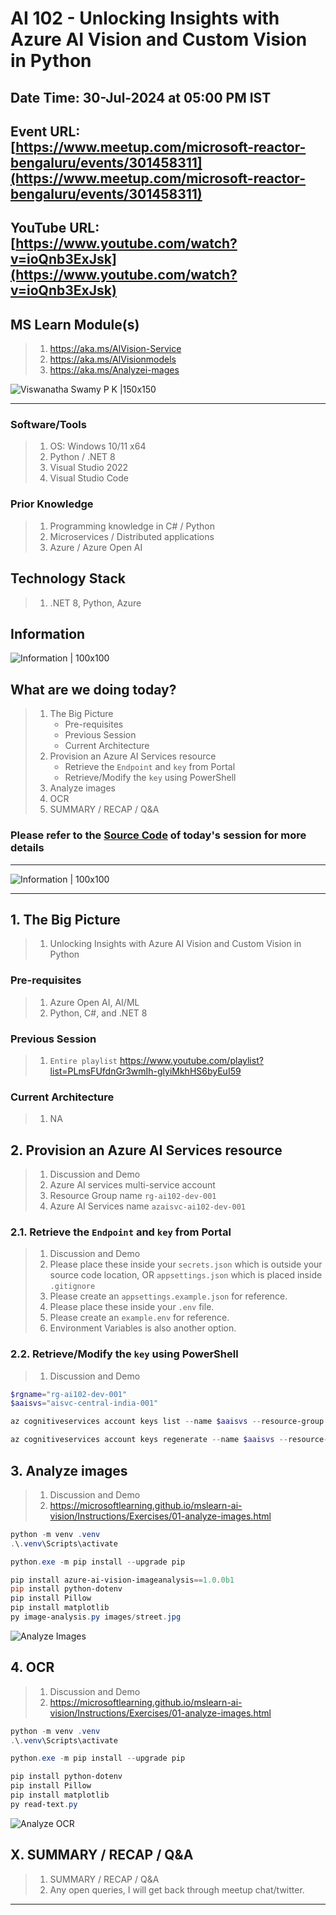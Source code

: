# AI 102 - Unlocking Insights with Azure AI Vision and Custom Vision in Python

## Date Time: 30-Jul-2024 at 05:00 PM IST

## Event URL: [https://www.meetup.com/microsoft-reactor-bengaluru/events/301458311](https://www.meetup.com/microsoft-reactor-bengaluru/events/301458311)

## YouTube URL: [https://www.youtube.com/watch?v=ioQnb3ExJsk](https://www.youtube.com/watch?v=ioQnb3ExJsk)

## MS Learn Module(s)

> 1. <https://aka.ms/AIVision-Service>
> 1. <https://aka.ms/AIVisionmodels>
> 1. <https://aka.ms/Analyzei-mages>

![Viswanatha Swamy P K |150x150](./Documentation/Images/ViswanathaSwamyPK.PNG)

---

### Software/Tools

> 1. OS: Windows 10/11 x64
> 1. Python / .NET 8
> 1. Visual Studio 2022
> 1. Visual Studio Code

### Prior Knowledge

> 1. Programming knowledge in C# / Python
> 1. Microservices / Distributed applications
> 1. Azure / Azure Open AI

## Technology Stack

> 1. .NET 8, Python, Azure

## Information

![Information | 100x100](../Documentation/Images/Information.PNG)

## What are we doing today?

> 1. The Big Picture
>    - Pre-requisites
>    - Previous Session
>    - Current Architecture
> 1. Provision an Azure AI Services resource
>    - Retrieve the `Endpoint` and `key` from Portal
>    - Retrieve/Modify the `key` using PowerShell
> 1. Analyze images
> 1. OCR
> 1. SUMMARY / RECAP / Q&A

### Please refer to the [**Source Code**](https://github.com/vishipayyallore/aiml-2024/tree/main/ai102demos) of today's session for more details

---

![Information | 100x100](../Documentation/Images/SeatBelt.PNG)

---

## 1. The Big Picture

> 1. Unlocking Insights with Azure AI Vision and Custom Vision in Python

### Pre-requisites

> 1. Azure Open AI, AI/ML
> 1. Python, C#, and .NET 8

### Previous Session

> 1. `Entire playlist` <https://www.youtube.com/playlist?list=PLmsFUfdnGr3wmIh-glyiMkhHS6byEuI59>

### Current Architecture

> 1. NA

## 2. Provision an Azure AI Services resource

> 1. Discussion and Demo
> 1. Azure AI services multi-service account
> 1. Resource Group name `rg-ai102-dev-001`
> 1. Azure AI Services name `azaisvc-ai102-dev-001`

### 2.1. Retrieve the `Endpoint` and `key` from Portal

> 1. Discussion and Demo
> 1. Please place these inside your `secrets.json` which is outside your source code location, OR `appsettings.json` which is placed inside `.gitignore`
> 1. Please create an `appsettings.example.json` for reference.
> 1. Please place these inside your `.env` file.
> 1. Please create an `example.env` for reference.
> 1. Environment Variables is also another option.

### 2.2. Retrieve/Modify the `key` using PowerShell

> 1. Discussion and Demo

```powershell
$rgname="rg-ai102-dev-001"
$aaisvs="aisvc-central-india-001"

az cognitiveservices account keys list --name $aaisvs --resource-group $rgname

az cognitiveservices account keys regenerate --name $aaisvs --resource-group $rgname --key-name key1
```

## 3. Analyze images

> 1. Discussion and Demo
> 1. <https://microsoftlearning.github.io/mslearn-ai-vision/Instructions/Exercises/01-analyze-images.html>

```powershell
python -m venv .venv
.\.venv\Scripts\activate

python.exe -m pip install --upgrade pip

pip install azure-ai-vision-imageanalysis==1.0.0b1
pip install python-dotenv
pip install Pillow
pip install matplotlib
py image-analysis.py images/street.jpg
```

![Analyze Images](Documentation/Images/AnalyzeImages.PNG)

## 4. OCR

> 1. Discussion and Demo
> 1. <https://microsoftlearning.github.io/mslearn-ai-vision/Instructions/Exercises/01-analyze-images.html>

```powershell
python -m venv .venv
.\.venv\Scripts\activate

python.exe -m pip install --upgrade pip

pip install python-dotenv
pip install Pillow
pip install matplotlib
py read-text.py
```

![Analyze OCR](Documentation/Images/AnalyzeOCR.PNG)

## X. SUMMARY / RECAP / Q&A

> 1. SUMMARY / RECAP / Q&A
> 2. Any open queries, I will get back through meetup chat/twitter.

---

